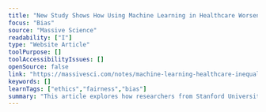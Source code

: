 ```yaml
---
title: "New Study Shows How Using Machine Learning in Healthcare Worsens Inequality"
focus: "Bias"
source: "Massive Science"
readability: ["I"]
type: "Website Article"
toolPurpose: []
toolAccessibilityIssues: []
openSource: false
link: "https://massivesci.com/notes/machine-learning-healthcare-inequality-bias/"
keywords: []
learnTags: ["ethics","fairness","bias"]
summary: "This article explores how researchers from Stanford University characterized the trade-offs between a predictive model’s fairness and its performance to determine algorithmic fairness in healthcare. "
---
```


